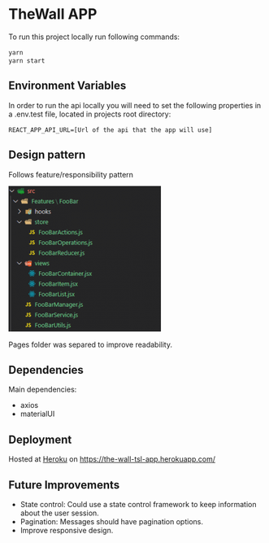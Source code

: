 # TheWall APP

To run this project locally run following commands:

    yarn
    yarn start

## Environment Variables

In order to run the api locally you will need to set the following properties in a .env.test file, located in projects root directory:

    REACT_APP_API_URL=[Url of the api that the app will use]

## Design pattern
Follows feature/responsibility pattern

<img src="src/assets/folderStructure.png">

Pages folder was separed to improve readability.

## Dependencies

Main dependencies:

- axios
- materialUI

## Deployment

Hosted at [Heroku](https://www.heroku.com/) on https://the-wall-tsl-app.herokuapp.com/

## Future Improvements

 - State control: Could use a state control framework to keep information about the user session.
 - Pagination: Messages should have pagination options.
 - Improve responsive design.
